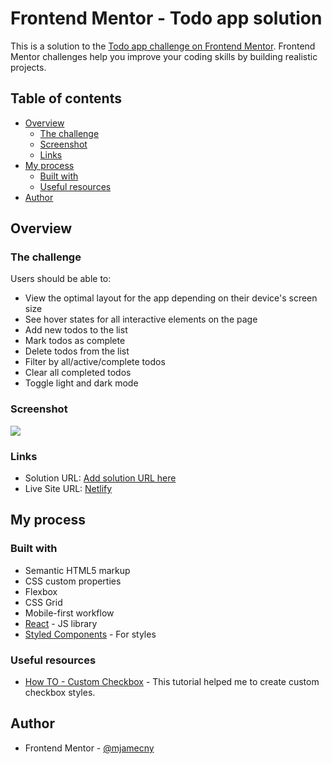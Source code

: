 # Frontend Mentor - Todo app solution

This is a solution to the [Todo app challenge on Frontend Mentor](https://www.frontendmentor.io/challenges/todo-app-Su1_KokOW). Frontend Mentor challenges help you improve your coding skills by building realistic projects.

## Table of contents

- [Overview](#overview)
  - [The challenge](#the-challenge)
  - [Screenshot](#screenshot)
  - [Links](#links)
- [My process](#my-process)
  - [Built with](#built-with)
  - [Useful resources](#useful-resources)
- [Author](#author)

## Overview

### The challenge

Users should be able to:

- View the optimal layout for the app depending on their device's screen size
- See hover states for all interactive elements on the page
- Add new todos to the list
- Mark todos as complete
- Delete todos from the list
- Filter by all/active/complete todos
- Clear all completed todos
- Toggle light and dark mode

### Screenshot

![](https://i.imgur.com/z1JE7T6.png)

### Links

- Solution URL: [Add solution URL here](https://your-solution-url.com)
- Live Site URL: [Netlify](https://fm-to-do-app.netlify.app)

## My process

### Built with

- Semantic HTML5 markup
- CSS custom properties
- Flexbox
- CSS Grid
- Mobile-first workflow
- [React](https://reactjs.org/) - JS library
- [Styled Components](https://styled-components.com/) - For styles

### Useful resources

- [How TO - Custom Checkbox](https://www.w3schools.com/howto/howto_css_custom_checkbox.asp) - This tutorial helped me to create custom checkbox styles.

## Author

- Frontend Mentor - [@mjamecny](https://www.frontendmentor.io/profile/mjamecny)
